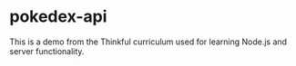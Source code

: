 # pokedex-api
This is a demo from the Thinkful curriculum used for learning Node.js and server functionality.
